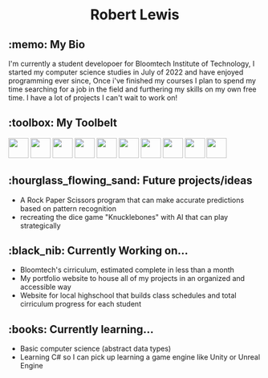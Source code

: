 <h1 align="center"> Robert Lewis </h1>

<h2>:memo: My Bio</h2>
<p> I'm currently a student developoer for Bloomtech Institute of Technology, I started my computer science studies in July of 2022 and have enjoyed programming ever since, Once i've finished my courses I plan to spend my time searching for a job in the field and furthering my skills on my own free time. I have a lot of projects I can't wait to work on!

<h2>:toolbox: My Toolbelt</h2>

<div display="flex">
  
  <img width="40px" height="40px" src="https://cdn.jsdelivr.net/gh/devicons/devicon/icons/css3/css3-original-wordmark.svg" />
  <img width="40px" height="40px" src="https://cdn.jsdelivr.net/gh/devicons/devicon/icons/html5/html5-original-wordmark.svg" />
  <img width="40px" height="40px" src="https://cdn.jsdelivr.net/gh/devicons/devicon/icons/javascript/javascript-original.svg" />
  <img width="40px" height="40px" src="https://cdn.jsdelivr.net/gh/devicons/devicon/icons/materialui/materialui-original.svg" />
  <img width="40px" height="40px" src="https://cdn.jsdelivr.net/gh/devicons/devicon/icons/nodejs/nodejs-original.svg" />
  <img width="40px" height="40px" src="https://cdn.jsdelivr.net/gh/devicons/devicon/icons/npm/npm-original-wordmark.svg" />
  <img width="40px" height="40px" src="https://cdn.jsdelivr.net/gh/devicons/devicon/icons/react/react-original-wordmark.svg" />
  <img width="40px" height="40px" src="https://cdn.jsdelivr.net/gh/devicons/devicon/icons/redux/redux-original.svg" />
  <img width="40px" height="40px" src="https://cdn.jsdelivr.net/gh/devicons/devicon/icons/sqlite/sqlite-original.svg" />
  <img width="40px" height="40px" src="https://cdn.jsdelivr.net/gh/devicons/devicon/icons/vscode/vscode-original.svg" />
</div>

<h2>:hourglass_flowing_sand: Future projects/ideas</h2>

<ul>
  <li> A Rock Paper Scissors program that can make accurate predictions based on pattern recognition </li>
  <li> recreating the dice game "Knucklebones" with AI that can play strategically </li>
</ul>

<h2>:black_nib: Currently Working on...</h2>

<ul>
  <li> Bloomtech's cirriculum,  estimated complete in less than a month </li>
  <li> My portfolio website to house all of my projects in an organized and accessible way </li>
  <li> Website for local highschool that builds class schedules and total cirriculum progress for each student </li>
</ul>

<h2>:books: Currently learning...</h2>

<ul>
  <li> Basic computer science (abstract data types) </li>
  <li> Learning C# so I can pick up learning a game engine like Unity or Unreal Engine </li>
</ul>

<!--
**Robbysim37/Robbysim37** is a ✨ _special_ ✨ repository because its `README.md` (this file) appears on your GitHub profile.

Here are some ideas to get you started:

- 🔭 I’m currently working on ...
- 🌱 I’m currently learning ...
- 👯 I’m looking to collaborate on ...
- 🤔 I’m looking for help with ...
- 💬 Ask me about ...
- 📫 How to reach me: ...
- 😄 Pronouns: ...
- ⚡ Fun fact: ...
-->
